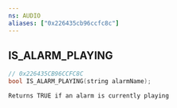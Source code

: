 ```yaml
---
ns: AUDIO
aliases: ["0x226435cb96ccfc8c"]
---
```

## IS_ALARM_PLAYING

```c
// 0x226435CB96CCFC8C
bool IS_ALARM_PLAYING(string alarmName);
```

```
Returns TRUE if an alarm is currently playing
```
